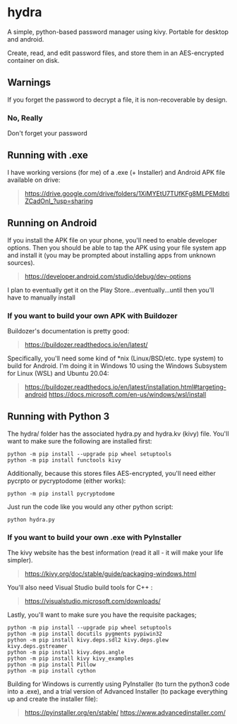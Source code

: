 # hydra
A simple, python-based password manager using kivy. Portable for desktop and android. 

Create, read, and edit password files, and store them in an AES-encrypted container on disk. 

## Warnings
If you forget the password to decrypt a file, it is non-recoverable by design. 

### No, Really
Don't forget your password

## Running with .exe
I have working versions (for me) of a .exe (+ Installer) and Android APK file available on drive:
> https://drive.google.com/drive/folders/1XiMYEtU7TUfKFg8MLPEMdbtiZCadOnI_?usp=sharing 

## Running on Android
If you install the APK file on your phone, you'll need to enable developer options. Then you should be able to tap the APK using your file system app and install it (you may be prompted about installing apps from unknown sources). 
> https://developer.android.com/studio/debug/dev-options

I plan to eventually get it on the Play Store...eventually...until then you'll have to manually install

### If you want to build your own APK with Buildozer
Buildozer's documentation is pretty good:
> https://buildozer.readthedocs.io/en/latest/ 

Specifically, you'll need some kind of *nix (Linux/BSD/etc. type system) to build for Android. I'm doing it in Windows 10 using the Windows Subsystem for Linux (WSL) and Ubuntu 20.04:
> https://buildozer.readthedocs.io/en/latest/installation.html#targeting-android 
> https://docs.microsoft.com/en-us/windows/wsl/install

## Running with Python 3
The hydra/ folder has the associated hydra.py and hydra.kv  (kivy) file. You'll want to make sure the following are installed first:

```
python -m pip install --upgrade pip wheel setuptools
python -m pip install functools kivy
```

Additionally, because this stores files AES-encrypted, you'll need either pycrpto or pycryptodome (either works):
```
python -m pip install pycryptodome
```

Just run the code like you would any other python script:
```
python hydra.py
```

### If you want to build your own .exe with PyInstaller
The kivy website has the best information (read it all - it will make your life simpler). 
> https://kivy.org/doc/stable/guide/packaging-windows.html 

You'll also need Visual Studio build tools for C++ :
> https://visualstudio.microsoft.com/downloads/

Lastly, you'll want to make sure you have the requisite packages;
```
python -m pip install --upgrade pip wheel setuptools
python -m pip install docutils pygments pypiwin32 
python -m pip install kivy.deps.sdl2 kivy.deps.glew kivy.deps.gstreamer
python -m pip install kivy.deps.angle
python -m pip install kivy kivy_examples
python -m pip install Pillow
python -m pip install cython
```

Building for Windows is currently using PyInstaller (to turn the python3 code into a .exe), and a trial version of Advanced Installer (to package everything up and create the installer file):
> https://pyinstaller.org/en/stable/
> https://www.advancedinstaller.com/
